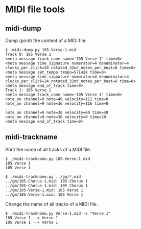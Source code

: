 # MIDI file tools

## midi-dump

Dump (print) the content of a MIDI file.

    $ .midi-dump.py 105-Verse-1.mid 
    Track 0: 105 Verse 1
    <meta message track_name name='105 Verse 1' time=0>
    <meta message time_signature numerator=4 denominator=4 clocks_per_click=24 notated_32nd_notes_per_beat=8 time=0>
    <meta message set_tempo tempo=571428 time=0>
    <meta message time_signature numerator=4 denominator=4 clocks_per_click=24 notated_32nd_notes_per_beat=8 time=0>
    <meta message end_of_track time=0>
    Track 1: 105 Verse 1
    <meta message track_name name='105 Verse 1' time=0>
    note_on channel=9 note=49 velocity=111 time=0
    note_on channel=9 note=36 velocity=116 time=0
    ...
    note_on channel=9 note=36 velocity=60 time=48
    note_on channel=9 note=36 velocity=0 time=20
    <meta message end_of_track time=0>


## midi-trackname

Print the name of all tracks of a MIDI file.

    $ ./midi-trackname.py 105-Verse-1.mid 
    105 Verse 1
    105 Verse 1
    
    $ ./midi-trackname.py ../gm/*.mid
    ../gm/105-Chorus-1.mid: 105 Chorus 1
    ../gm/105-Chorus-1.mid: 105 Chorus 1
    ../gm/105-Verse-1.mid: 105 Verse 1
    ../gm/105-Verse-1.mid: 105 Verse 1

Change the name of all tracks of a MIDI file.

    $ ./midi-trackname.py Verse-1.mid -s "Verse 1"
    105 Verse 1 --> Verse 1
    105 Verse 1 --> Verse 1
